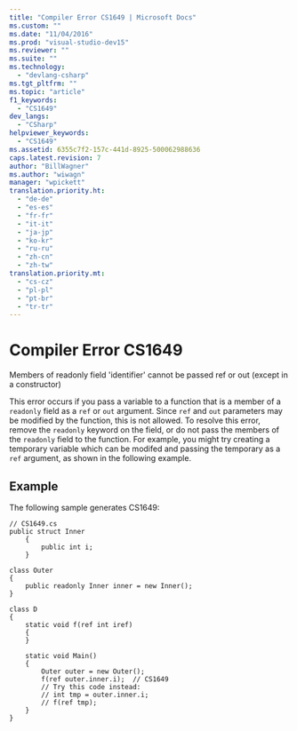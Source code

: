```yaml
---
title: "Compiler Error CS1649 | Microsoft Docs"
ms.custom: ""
ms.date: "11/04/2016"
ms.prod: "visual-studio-dev15"
ms.reviewer: ""
ms.suite: ""
ms.technology: 
  - "devlang-csharp"
ms.tgt_pltfrm: ""
ms.topic: "article"
f1_keywords: 
  - "CS1649"
dev_langs: 
  - "CSharp"
helpviewer_keywords: 
  - "CS1649"
ms.assetid: 6355c7f2-157c-441d-8925-500062988636
caps.latest.revision: 7
author: "BillWagner"
ms.author: "wiwagn"
manager: "wpickett"
translation.priority.ht: 
  - "de-de"
  - "es-es"
  - "fr-fr"
  - "it-it"
  - "ja-jp"
  - "ko-kr"
  - "ru-ru"
  - "zh-cn"
  - "zh-tw"
translation.priority.mt: 
  - "cs-cz"
  - "pl-pl"
  - "pt-br"
  - "tr-tr"
---
```

# Compiler Error CS1649
Members of readonly field 'identifier' cannot be passed ref or out (except in a constructor)  
  
 This error occurs if you pass a variable to a function that is a member of a `readonly` field as a `ref` or `out` argument. Since `ref` and `out` parameters may be modified by the function, this is not allowed. To resolve this error, remove the `readonly` keyword on the field, or do not pass the members of the `readonly` field to the function. For example, you might try creating a temporary variable which can be modifed and passing the temporary as a `ref` argument, as shown in the following example.  
  
## Example  
 The following sample generates CS1649:  
  
```  
// CS1649.cs  
public struct Inner  
    {  
        public int i;  
    }  
  
class Outer  
{  
    public readonly Inner inner = new Inner();  
}  
  
class D  
{  
    static void f(ref int iref)  
    {  
    }  
  
    static void Main()  
    {  
        Outer outer = new Outer();   
        f(ref outer.inner.i);  // CS1649  
        // Try this code instead:  
        // int tmp = outer.inner.i;  
        // f(ref tmp);  
    }  
}  
```